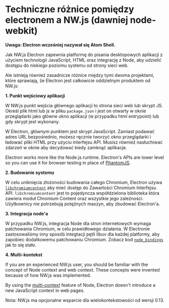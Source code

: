 # Techniczne różnice pomiędzy electronem a NW.js (dawniej node-webkit)

__Uwaga: Electron wcześniej nazywał się Atom Shell.__

Jak NW.js Electron zapewnia platformę do pisania desktopowych aplikacji z użyciem technologii JavaScript, HTML oraz integrację z Node, aby udzielić dostępu do niskiego poziomu systemu od strony sieci web.

Ale istnieją również zasadnicze różnice między tymi dwoma projektami, które sprawiają, że Electron jest całkowicie oddzielnym produktem od NW.js:

__1. Punkt wejściowy aplikacji__

W NW.js punkt wejścia głównego aplikacji to strona sieci web lub skrypt JS. Określ plik html lub js w pliku `package.json` i jest on otwarty w oknie przeglądarki jako główne okno aplikacji (w przypadku html entrypoint) lub gdy skrypt jest wykonany.

W Electron, głównym punktem jest skrypt JavaScript. Zamiast podawać adres URL bezpośrednio, możesz ręcznie tworzyć okno przeglądarki i ładować pliki HTML przy użyciu interfejsu API. Musisz również nasłuchiwać zdarzeń w oknie aby decydować kiedy zamknąć aplikacje.

Electron works more like the Node.js runtime. Electron's APIs are lower level so you can use it for browser testing in place of [PhantomJS](http://phantomjs.org/).

__2. Budowanie systemu__

W celu uniknięcia złożoności budowania całego Chromium, Electron używa [`libchromiumcontent`](https://github.com/electron/libchromiumcontent) aby mieć dostęp do Zawartości Chromium Interfejsu API. `libchromiumcontent` jest to pojedyncza współdzielona biblioteka która zawiera moduł Chromium Content oraz wszystkie jego zależności. Użytkownicy nie potrzebują potężnych maszyn, aby zbudować Electron'a.

__3. Integracja node'a__

W przypadku NW.js, integracja Node dla stron internetowych wymaga patchowania Chromium, w celu prawidłowego działania. W Electronie zastosowaliśmy inny sposób integtacji pętli libuv dla każdej platformy, aby zapobiec dodatkowemu patchowaniu Chromium. Zobacz kod [`node_bindings`][node-bindings] jak to się stało.

__4. Multi-kontekst__

If you are an experienced NW.js user, you should be familiar with the concept of Node context and web context. These concepts were invented because of how NW.js was implemented.

By using the [multi-context](https://github.com/nodejs/node-v0.x-archive/commit/756b622) feature of Node, Electron doesn't introduce a new JavaScript context in web pages.

Nota: NW.js ma opcjonalne wsparcie dla wielokontekstowości od wersji 0.13.

[node-bindings]: https://github.com/electron/electron/tree/master/atom/common
